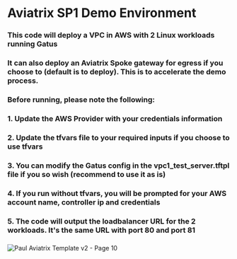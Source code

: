 # Aviatrix SP1 Demo Environment

### This code will deploy a VPC in AWS with 2 Linux workloads running Gatus
### It can also deploy an Aviatrix Spoke gateway for egress if you choose to (default is to deploy). This is to accelerate the demo process.
###
### Before running, please note the following:
###
### 1. Update the AWS Provider with your credentials information
### 2. Update the tfvars file to your required inputs if you choose to use tfvars
### 3. You can modify the Gatus config in the vpc1_test_server.tftpl file if you so wish (recommend to use it as is)
### 4. If you run without tfvars, you will be prompted for your AWS account name, controller ip and credentials
### 5. The code will output the loadbalancer URL for the 2 workloads. It's the same URL with port 80 and port 81
###


![Paul Aviatrix Template v2 - Page 10](https://github.com/user-attachments/assets/ad1ca413-cf3c-49bf-ae85-2444b0a7b575)
